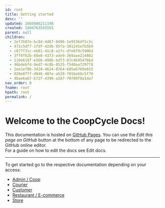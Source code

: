 ```yaml
---
id: root
title: Getting started
desc: ''
updated: 1605886211198
created: 1604763545555
parent: null
children:
  - 2ef3587e-bc8d-4d67-8496-1e9536df5c3c
  - 472c5df7-1fdf-42db-95fa-381245efb5b9
  - c077f31c-eb81-41c8-a1fc-dfe6f9c5906d
  - 3ff0f62b-88e0-4373-ade9-369aae214882
  - 110e618f-e566-490b-bdf3-87c4b95476bd
  - 46bdebf4-9ed7-4c0b-8525-f540aa7297f8
  - 2ee1ef8b-3424-4624-8764-685e6769e015
  - 020e07ff-d946-48fe-a528-f01be68c5f70
  - 4bae6a67-b72f-4396-a187-70789f8a1da7
nav_order: 0
fname: root
hpath: root
permalink: /
---
```

<!-- CSS -->

<link rel="stylesheet" href="https://cdn.jsdelivr.net/npm/bootstrap@4.5.3/dist/css/bootstrap.min.css" integrity="sha384-TX8t27EcRE3e/ihU7zmQxVncDAy5uIKz4rEkgIXeMed4M0jlfIDPvg6uqKI2xXr2" crossorigin="anonymous">
<!-- jQuery and JS bundle w/ Popper.js -->
<script src="https://code.jquery.com/jquery-3.5.1.slim.min.js" integrity="sha384-DfXdz2htPH0lsSSs5nCTpuj/zy4C+OGpamoFVy38MVBnE+IbbVYUew+OrCXaRkfj" crossorigin="anonymous"></script>
<script src="https://cdn.jsdelivr.net/npm/bootstrap@4.5.3/dist/js/bootstrap.bundle.min.js" integrity="sha384-ho+j7jyWK8fNQe+A12Hb8AhRq26LrZ/JpcUGGOn+Y7RsweNrtN/tE3MoK7ZeZDyx" crossorigin="anonymous"></script>
<!-- Font Awesome -->
<script src="https://kit.fontawesome.com/489c6dd9c4.js" crossorigin="anonymous"></script>

# Welcome to the CoopCycle Docs!

<div class="alert alert-success" role="alert">
This documentation is hosted on <a class="alert-link" href="https://pages.github.com/">GitHub Pages</a>. 
You can use the <em>Edit this page on GitHub</em> button at the bottom of any page to be redirected to the GitHub online editor.<br>
For a guide on how to edit the docs see Edit docs.
</div>

* * *

To get started go to the respective documentation depending on your access:

- [Admin / Coop](notes/2ef3587e-bc8d-4d67-8496-1e9536df5c3c)
- [Courier](notes/c077f31c-eb81-41c8-a1fc-dfe6f9c5906d)
- [Customer](notes/3ff0f62b-88e0-4373-ade9-369aae214882)
- [Restaurant / E-commerce](notes/020e07ff-d946-48fe-a528-f01be68c5f70)
- [Store](notes/4bae6a67-b72f-4396-a187-70789f8a1da7)

